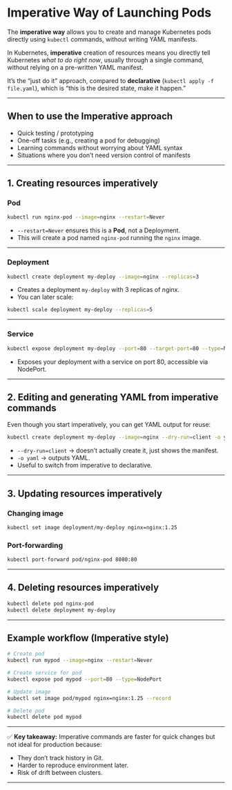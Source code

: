 # Imperative Way of Launching Pods

The **imperative way** allows you to create and manage Kubernetes pods directly using `kubectl` commands, without writing YAML manifests.

In Kubernetes, **imperative** creation of resources means you directly tell Kubernetes *what to do right now*, usually through a single command, without relying on a pre-written YAML manifest.

It’s the “just do it” approach, compared to **declarative** (`kubectl apply -f file.yaml`), which is “this is the desired state, make it happen.”

---

## **When to use the Imperative approach**

* Quick testing / prototyping
* One-off tasks (e.g., creating a pod for debugging)
* Learning commands without worrying about YAML syntax
* Situations where you don’t need version control of manifests

---

## **1. Creating resources imperatively**

### **Pod**

```bash
kubectl run nginx-pod --image=nginx --restart=Never
```

* `--restart=Never` ensures this is a **Pod**, not a Deployment.
* This will create a pod named `nginx-pod` running the `nginx` image.

---

### **Deployment**

```bash
kubectl create deployment my-deploy --image=nginx --replicas=3
```

* Creates a deployment `my-deploy` with 3 replicas of nginx.
* You can later scale:

```bash
kubectl scale deployment my-deploy --replicas=5
```

---

### **Service**

```bash
kubectl expose deployment my-deploy --port=80 --target-port=80 --type=NodePort
```

* Exposes your deployment with a service on port 80, accessible via NodePort.

---

## **2. Editing and generating YAML from imperative commands**

Even though you start imperatively, you can get YAML output for reuse:

```bash
kubectl create deployment my-deploy --image=nginx --dry-run=client -o yaml > deployment.yaml
```

* `--dry-run=client` → doesn’t actually create it, just shows the manifest.
* `-o yaml` → outputs YAML.
* Useful to switch from imperative to declarative.

---

## **3. Updating resources imperatively**

### **Changing image**

```bash
kubectl set image deployment/my-deploy nginx=nginx:1.25
```

### **Port-forwarding**

```bash
kubectl port-forward pod/nginx-pod 8080:80
```

---

## **4. Deleting resources imperatively**

```bash
kubectl delete pod nginx-pod
kubectl delete deployment my-deploy
```

---

## **Example workflow (Imperative style)**

```bash
# Create pod
kubectl run mypod --image=nginx --restart=Never

# Create service for pod
kubectl expose pod mypod --port=80 --type=NodePort

# Update image
kubectl set image pod/mypod nginx=nginx:1.25 --record

# Delete pod
kubectl delete pod mypod
```

---

✅ **Key takeaway:**
Imperative commands are faster for quick changes but not ideal for production because:

* They don’t track history in Git.
* Harder to reproduce environment later.
* Risk of drift between clusters.

---

